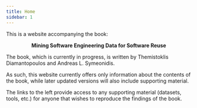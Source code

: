 ```yaml
---
title: Home
sidebar: 1
---
```




This is a website accompanying the book:

<p style="text-align:center;"><b>Mining Software Engineering Data for Software Reuse</b></p>

The book, which is currently in progress, is written by Themistoklis Diamantopoulos and Andreas L. Symeonidis.

As such, this website currently offers only information about the contents of the book, while later updated versions will also include supporting material.

The links to the left provide access to any supporting material (datasets, tools, etc.) for anyone that wishes to reproduce the findings of the book.
